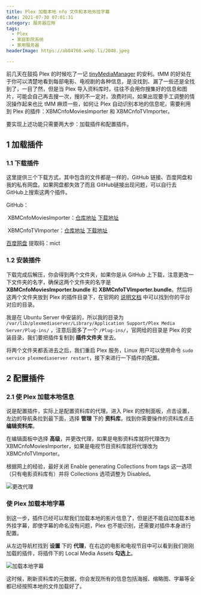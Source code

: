 ```yaml
---
title: Plex 加载本地 nfo 文件和本地外挂字幕
date: 2021-07-30 07:01:31
category: 服务器应用
tags:
  - Plex
  - 家庭影院系统
  - 家用服务器
headerImage: https://ab84760.webp.li/2048.jpeg

---
```


前几天在鼓捣 Plex 的时候吃了一记 [tinyMediaManager](https://www.tinymediamanager.org/) 的安利。tMM 的好处在于你可以清楚地看到每部电影、电视剧的各种信息，是没找到、漏了一些还是全找到了，一目了然，但是当 Plex 导入资料库时，往往不会用你搜集好的信息和图片，可能会自己再去搜一次，搜的不一定对，浪费时间，如果出现要手工调整的情况操作起来也比 tMM 麻烦一些，如何让 Plex 自动识别本地的信息呢，需要利用到 Plex 的插件：XBMCnfoMoviesImporter 和 XBMCnfoTVImporter。

<!-- more -->

要实现上述功能只需要两大步：加载插件和配置插件。

## 1 加载插件

### 1.1 下载插件

这里提供三个下载方式，其中包含的文件都是一样的，GitHub 链接、百度网盘和我的私有网盘。如果网盘都失效了而且 GitHub链接出现问题，可以自行去 GitHub上搜索这两个插件。

GitHub：

​ XBMCnfoMoviesImporter：[仓库地址](https://github.com/gboudreau/XBMCnfoMoviesImporter.bundle) [下载地址](https://github.com/gboudreau/XBMCnfoMoviesImporter.bundle/archive/master.zip)

​ XBMCnfoTVImporter：[仓库地址](https://github.com/gboudreau/XBMCnfoTVImporter.bundle) [下载地址](https://github.com/gboudreau/XBMCnfoTVImporter.bundle/archive/master.zip)

[百度网盘](https://pan.baidu.com/s/1-1xVafu0Pt7XZVlovIWFqg) 提取码：mict

### 1.2 安装插件

下载完成后解压，你会得到两个文件夹，如果你是从 GitHub 上下载，注意更改一下文件夹的名字，确保这两个文件夹的名字是 **XBMCnfoMoviesImporter.bundle** 和 **XBMCnfoTVImporter.bundle**。然后将这两个文件夹放到 Plex 的插件目录下，在官网的 [说明文档](https://support.plex.tv/articles/202915258-where-is-the-plex-media-server-data-directory-located/) 中可以找到你的平台对应的目录。

我是在 Ubuntu Server 中安装的，所以我的目录为 `/var/lib/plexmediaserver/Library/Application Support/Plex Media Server/Plug-ins/` ，注意后面多了一个 `/Plug-ins/`，官网给的目录是 Plex 的安装目录，我们要把插件复制到 **插件文件夹** 里去。

将两个文件夹都丢进去之后，我们重启 Plex 服务，Linux 用户可以使用命令 `sudo service plexmediaserver restart`，接下来进行一下插件的配置。

## 2 配置插件

### 2.1 使 Plex 加载本地信息

说是配置插件，实际上是配置资料库的代理。进入 Plex 的控制面板，点击设置，左边的导航条拉到最下面，选择 **管理** 下的 **资料库**，找到你需要操作的资料库点击 **编辑资料库**。

在编辑面板中选择 **高级**，并更改代理，如果是电影资料库就将代理改为 XBMCnfoMoviesImporter，如果是电视节目资料库就将代理改为 XBMCnfoTVImporter。

根据网上的经验，最好关闭 Enable generating Collections from tags 这一选项（只有电影资料库有）并将 Collections 选项调整为 Disabled。

![更改代理](https://ab84760.webp.li/image-20210730235320150.png)

### 使 Plex 加载本地字幕

到这一步，插件已经可以帮我们加载本地的影片信息了，但是还不能自动加载本地外挂字幕，即使字幕的命名没有问题，Plex 也不能识别，还需要对插件本身进行配置。

从左边导航栏找到 **设置** 下的 **代理**，在右边的电影和电视节目中可以看到我们刚刚加载的插件，将插件下的 Local Media Assets **勾选上**。

![加载本地字幕](https://ab84760.webp.li/image-20210731000245536.png)

这时候，刷新资料库的元数据，你会发现所有的信息包括海报、缩略图、字幕等全都已经按照本地的文件加载好了。
